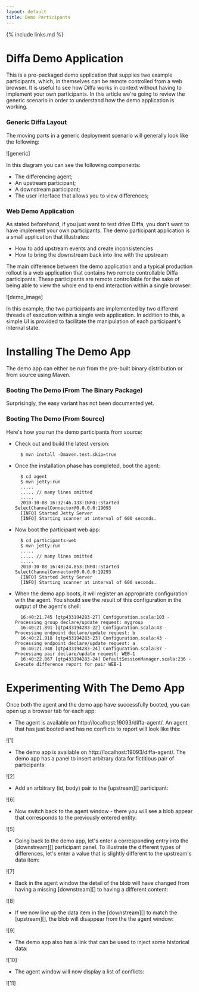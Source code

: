 ```yaml
---
layout: default
title: Demo Participants
---
```


{% include links.md %}

# Diffa Demo Application

This is a pre-packaged demo application that supplies two example participants, which, in themselves can be remote controlled from a web browser. It is useful to see how Diffa works in context without having to implement your own participants. In this article we're going to review the generic scenario in order to understand how the demo application is working. 

### Generic Diffa Layout

The moving parts in a generic deployment scenario will generally look like the following:

![generic]

In this diagram you can see the following components:

* The differencing agent;
* An upstream participant;
* A downstream participant;
* The user interface that allows you to view differences;

### Web Demo Application

As stated beforehand, if you just want to test drive Diffa, you don't want to have implement your own participants. The demo participant application is a small application that illustrates:

* How to add upstream events and create inconsistencies
* How to bring the downstream back into line with the upstream

The main difference between the demo application and a typical production rollout is a web application that contains two remote controllable Diffa participants. These participants are remote controllable for the sake of being able to view the whole end to end interaction within a single browser:

![demo_image]

In this example, the two participants are implemented by two different threads of execution within a single web application. In addition to this, a simple UI is provided to facilitate the manipulation of each participant's internal state. 

# Installing The Demo App

The demo app can either be run from the pre-built binary distribution or from source using Maven.

### Booting The Demo (From The Binary Package)

Surprisingly, the easy variant has not been documented yet.

### Booting The Demo (From Source)

Here's how you run the demo participants from source:

* Check out and build the latest version:

		$ mvn install -Dmaven.test.skip=true

* Once the installation phase has completed, boot the agent:

		$ cd agent
		$ mvn jetty:run
		.....
		..... // many lines omitted
		.....	
		2010-10-08 16:32:46.133:INFO::Started SelectChannelConnector@0.0.0.0:19093
		[INFO] Started Jetty Server
		[INFO] Starting scanner at interval of 600 seconds.

* Now boot the participant web app:

		$ cd participants-web
		$ mvn jetty:run
		.....
		..... // many lines omitted
		.....
		2010-10-08 16:40:24.853:INFO::Started SelectChannelConnector@0.0.0.0:19293
		[INFO] Started Jetty Server
		[INFO] Starting scanner at interval of 600 seconds.

      
* When the demo app boots, it will register an appropriate configuration with the agent. You should see the result of this configuration in the output of the agent's shell:

		16:40:21.745 [qtp433194283-27] Configuration.scala:103 - Processing group declare/update request: mygroup
		16:40:21.891 [qtp433194283-22] Configuration.scala:43 - Processing endpoint declare/update request: b
		16:40:21.918 [qtp433194283-23] Configuration.scala:43 - Processing endpoint declare/update request: a
		16:40:21.948 [qtp433194283-24] Configuration.scala:87 - Processing pair declare/update request: WEB-1
		16:40:22.067 [qtp433194283-24] DefaultSessionManager.scala:236 - Execute difference report for pair WEB-1
	
# Experimenting With The Demo App 	
		
Once both the agent and the demo app have successfully booted, you can open up a browser tab for each app:

* The agent is available on http://localhost:19093/diffa-agent/. An agent that has just booted and has no conflicts to report will look like this:

![1]

* The demo app is available on http://localhost:19093/diffa-agent/. The demo app has a panel to insert arbitrary data for fictitious pair of participants:

![2]


* Add an arbitrary (id, body) pair to the [upstream][] participant:

![6]

* Now switch back to the agent window - there you will see a blob appear that corresponds to the previously entered entity:

![5]

* Going back to the demo app, let's enter a corresponding entry into the [downstream][] participant panel. To illustrate the different types of differences, let's enter a value that is slightly different to the upstream's data item:

![7]

* Back in the agent window the detail of the blob will have changed from having a missing [downstream][] to having a different content:

![8]

* If we now line up the data item in the [downstream][] to match the [upstream][], the blob will disappear from the the agent window:

![9]

* The demo app also has a link that can be used to inject some historical data:

![10]

* The agent window will now display a list of conflicts: 

![11]
